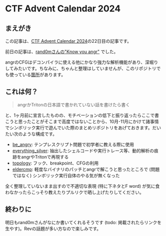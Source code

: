 # CTF Advent Calendar 2024

## まえがき

この記事は、[CTF Advent Calendar 2024](https://adventar.org/calendars/10469)の22日目の記事です。

前日の記事は、[rand0mさんの"Know you angr"](https://rndt.pages.dev/private/angr-decompiler-G7MaVwdu3JqrQqIuOxWCbQ45vdcWDxv9Z1GNBIX78XOqOyR/) でした。

angrのCFGはデコンパイラに使える他にかなり強力な解析機能があり、深堀りしてみたいです。ちなみに、ちゃんと整理はしていませんが、このリポジトリでも使っている[箇所](./topology/angr_cfg.py)があります。

## これは何？

> angrかTritonの日本語で書かれていない話を書けたら書く

と、1ヶ月前に宣言したものの、モチベーションの低下と振り返ったらここで書こうと思ったことがそこまで高度ではないことから、10月-11月にかけて諸事情でシンボリック実行で遊んでいた際のまとめリポジトリをあげておきます。だいたい次のような構成です。

- [be_angry](./be_angry/): テンプレスクリプト問題で初学者に教える際に使用
- [everything_silver](./everything_silver/): 抽出したシェルコードや実行トレース等、動的解析の痕跡をangrやTritonで再現する
- [topology](./topology/): フック、breakpoint、CFGの利用
- [eldercmp](./eldercmp/): 軽度なバイナリのパッチとangrで解こうと思ったところで (問題ではなく) シンボリック実行自体のやる気が無くなった

全く整理していないまま出すので不適切な表現 (特に下ネタとF word) が気に食わなかったらこっそり教えたりプルリクで晒し上げたりしてください。

## 終わりに

明日もrand0mさんがなにか書いてくれるそうです (todo: 掲載されたらリンクを生やす)。Revの話題が多い方なので楽しみです。
